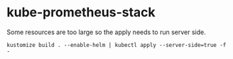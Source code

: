 # kube-prometheus-stack
Some resources are too large so the apply needs
to run server side.
```shell
kustomize build . --enable-helm | kubectl apply --server-side=true -f -
```
